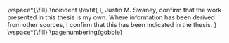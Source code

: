 <!-- This page is for an official declaration. -->


\vspace*{\fill}
\noindent
\textit{
I, Justin M. Swaney, confirm that the work presented in this thesis is my own. Where information has been derived from other sources, I confirm that this has been indicated in the thesis.
}
\vspace*{\fill}
\pagenumbering{gobble}
